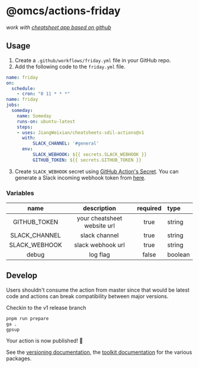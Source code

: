 # @omcs/actions-friday
*work with [cheatsheet app based on github](https://github.com/ohmycheatsheet/cheatsheets)*

## Usage

1. Create a `.github/workflows/friday.yml` file in your GitHub repo.
2. Add the following code to the `friday.yml` file.

```yaml
name: friday
on:
  schedule:
    - cron: "0 11 * * *"
name: friday
jobs:
  someday:
    name: Someday
    runs-on: ubuntu-latest
    steps:
    - uses: JiangWeixian/cheatsheets-sdil-actions@v1
      with:
          SLACK_CHANNEL: '#general'
      env:
          SLACK_WEBHOOK: ${{ secrets.SLACK_WEBHOOK }}
          GITHUB_TOKEN: ${{ secrets.GITHUB_TOKEN }}
```

3. Create `SLACK_WEBHOOK` secret using [GitHub Action's Secret](https://help.github.com/en/actions/configuring-and-managing-workflows/creating-and-storing-encrypted-secrets#creating-encrypted-secrets-for-a-repository). You can generate a Slack incoming webhook token from [here](https://slack.com/apps/A0F7XDUAZ-incoming-webhooks).


### Variables

|name|description|required|type|
|:---:|:---:|:---:|:---|
|GITHUB_TOKEN|your cheatsheet website url|true|string|
|SLACK_CHANNEL|slack channel|true|string|
|SLACK_WEBHOOK|slack webhook url|true|string|
|debug|log flag|false|boolean|


## Develop

Users shouldn't consume the action from master since that would be latest code and actions can break compatibility between major versions.

Checkin to the v1 release branch

```bash
pnpm run prepare
ga .
gpsup
```

Your action is now published! :rocket:

See the [versioning documentation](https://github.com/actions/toolkit/blob/master/docs/action-versioning.md), the [toolkit documentation](https://github.com/actions/toolkit/blob/master/README.md#packages) for the various packages.



